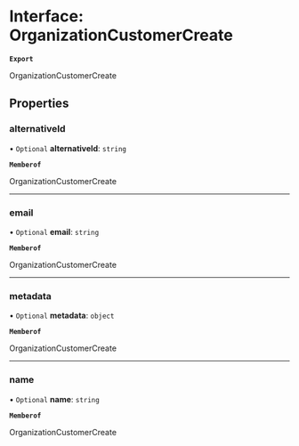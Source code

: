 # Interface: OrganizationCustomerCreate

**`Export`**

OrganizationCustomerCreate

## Properties

### alternativeId

• `Optional` **alternativeId**: `string`

**`Memberof`**

OrganizationCustomerCreate

___

### email

• `Optional` **email**: `string`

**`Memberof`**

OrganizationCustomerCreate

___

### metadata

• `Optional` **metadata**: `object`

**`Memberof`**

OrganizationCustomerCreate

___

### name

• `Optional` **name**: `string`

**`Memberof`**

OrganizationCustomerCreate
